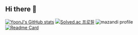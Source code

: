 ## Hi there 👋
[![YoonJ's GitHub stats](https://github-readme-stats.vercel.app/api?username=yoon0722&show_icon=true&theme=default&hide_rank=true)](https://github.com/anuraghazra/github-readme-stats)
[![Solved.ac 프로필](http://mazassumnida.wtf/api/v2/generate_badge?boj=emwjd997)](https://solved.ac/emwjd997)
![mazandi profile](http://mazandi.herokuapp.com/api?handle=emwjd997&theme=warm)
[![Readme Card](https://github-readme-stats.vercel.app/api/pin/?username=yoon0722&repo=github-readme-stats)](https://github.com/anuraghazra/github-readme-stats)

<!--
**yoon0722/yoon0722** is a ✨ _special_ ✨ repository because its `README.md` (this file) appears on your GitHub profile.

Here are some ideas to get you started:

- 🔭 I’m currently working on ...
- 🌱 I’m currently learning ...
- 👯 I’m looking to collaborate on ...
- 🤔 I’m looking for help with ...
- 💬 Ask me about ...
- 📫 How to reach me: ...
- 😄 Pronouns: ...
- ⚡ Fun fact: ...
-->
